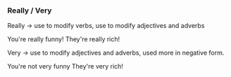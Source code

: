 ### Really / Very

Really -> use to modify verbs, use to modify adjectives and adverbs

You're really funny!
They're really rich!

Very -> use to modify adjectives and adverbs, used more in negative form.

You're not very funny
They're very rich!
